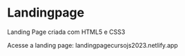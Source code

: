 # Landingpage
 Landing Page criada com HTML5 e CSS3

Acesse a landing page: landingpagecursojs2023.netlify.app